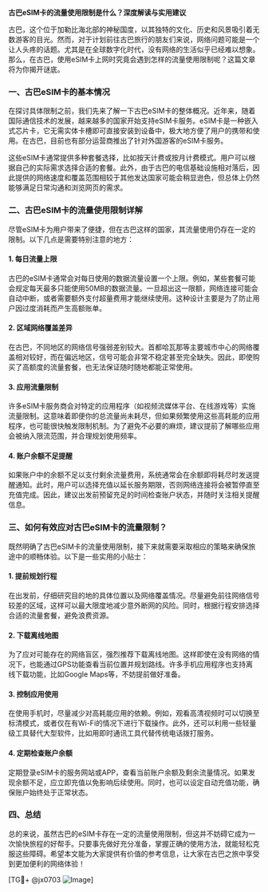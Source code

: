 **古巴eSIM卡的流量使用限制是什么？深度解读与实用建议**

古巴，这个位于加勒比海北部的神秘国度，以其独特的文化、历史和风景吸引着无数游客的目光。然而，对于计划前往古巴旅行的朋友们来说，网络问题可能是一个让人头疼的话题。尤其是在全球数字化时代，没有网络的生活似乎已经难以想象。那么，在古巴，使用eSIM卡上网时究竟会遇到怎样的流量使用限制呢？这篇文章将为你揭开谜底。

### 一、古巴eSIM卡的基本情况

在探讨具体限制之前，我们先来了解一下古巴eSIM卡的整体概况。近年来，随着国际通信技术的发展，越来越多的国家开始支持eSIM卡服务。eSIM卡是一种嵌入式芯片卡，它无需实体卡槽即可直接安装到设备中，极大地方便了用户的携带和使用。在古巴，目前也有部分运营商推出了针对外国游客的eSIM卡服务。

这些eSIM卡通常提供多种套餐选择，比如按天计费或按月计费模式。用户可以根据自己的实际需求选择合适的套餐。此外，由于古巴的电信基础设施相对落后，因此提供的网络速度和覆盖范围相较于其他发达国家可能会稍显逊色，但总体上仍然能够满足日常沟通和浏览网页的需求。

### 二、古巴eSIM卡的流量使用限制详解

尽管eSIM卡为用户带来了便捷，但在古巴这样的国家，其流量使用仍存在一定的限制。以下几点是需要特别注意的地方：

#### 1. **每日流量上限**
   古巴的eSIM卡通常会对每日使用的数据流量设置一个上限。例如，某些套餐可能会规定每天最多只能使用50MB的数据流量。一旦超出这一限额，网络连接可能会自动中断，或者需要额外支付超量费用才能继续使用。这种设计主要是为了防止用户因过度消耗而产生高额账单。

#### 2. **区域网络覆盖差异**
   在古巴，不同地区的网络信号强弱差别较大。首都哈瓦那等主要城市中心的网络覆盖相对较好，而在偏远地区，信号可能会非常不稳定甚至完全缺失。因此，即使购买了高额度的流量套餐，也无法保证随时随地都能正常使用。

#### 3. **应用流量限制**
   许多eSIM卡服务商会对特定的应用程序（如视频流媒体平台、在线游戏等）实施流量限制。这意味着即便你的总流量尚未耗尽，但如果频繁使用这些高耗能的应用程序，也可能很快触发限制机制。为了避免不必要的麻烦，建议提前了解哪些应用会被纳入限流范围，并合理规划使用频率。

#### 4. **账户余额不足提醒**
   如果账户中的余额不足以支付剩余流量费用，系统通常会在余额即将耗尽时发送提醒通知。此时，用户可以选择充值以延长服务期限，否则网络连接将会被暂停直至充值完成。因此，建议出发前预留充足的时间检查账户状态，并随时关注相关提醒信息。

### 三、如何有效应对古巴eSIM卡的流量限制？

既然明确了古巴eSIM卡的流量使用限制，接下来就需要采取相应的策略来确保旅途中的顺畅体验。以下是一些实用的小贴士：

#### 1. **提前规划行程**
   在出发前，仔细研究目的地的具体位置以及网络覆盖情况。尽量避免前往网络信号较差的区域，这样可以最大限度地减少意外断网的风险。同时，根据行程安排选择合适的流量套餐，避免浪费资源。

#### 2. **下载离线地图**
   为了应对可能存在的网络盲区，强烈推荐下载离线地图。这样即使在没有网络的情况下，也能通过GPS功能查看当前位置并规划路线。许多手机应用程序也支持离线下载功能，比如Google Maps等，不妨提前做好准备。

#### 3. **控制应用使用**
   在使用手机时，尽量减少对高耗能应用的依赖。例如，观看高清视频时可以切换至标清模式，或者仅在有Wi-Fi的情况下进行下载操作。此外，还可以利用一些轻量级工具替代大型软件，比如用即时通讯工具代替传统电话拨打服务。

#### 4. **定期检查账户余额**
   定期登录eSIM卡的服务网站或APP，查看当前账户余额及剩余流量情况。如果发现余额不足，应立即充值以免影响后续使用。同时，也可以设定自动充值功能，确保账户始终处于正常状态。

### 四、总结

总的来说，虽然古巴的eSIM卡存在一定的流量使用限制，但这并不妨碍它成为一次愉快旅程的好帮手。只要事先做好充分准备，掌握正确的使用方法，就能轻松克服这些障碍。希望本文能为大家提供有价值的参考信息，让大家在古巴之旅中享受到更加便利的网络体验！

[TG💪+ @jx0703 ![Image](https://github.com/user-attachments/assets/dbca1d08-cadb-493c-b0ec-ad6f7a83f270)]